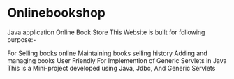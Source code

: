 # Onlinebookshop
Java application
Online Book Store
This Website is built for following purpose:-

For Selling books online
Maintaining books selling history
Adding and managing books
User Friendly
For Implemention of Generic Servlets in Java
This is a Mini-project developed using Java, Jdbc, And Generic Servlets
